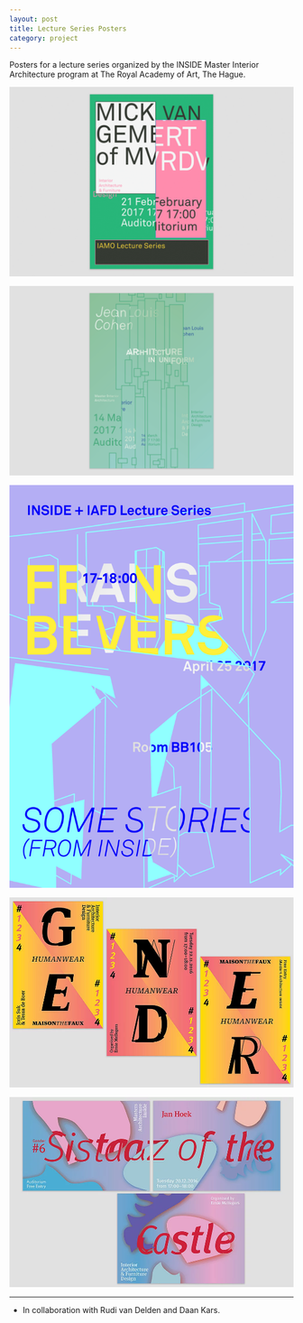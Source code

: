 ```yaml
---
layout: post
title: Lecture Series Posters
category: project
---
```


Posters for a lecture series organized by the INSIDE Master Interior Architecture program at The Royal Academy of Art, The Hague.

![](/assets/media/lecture_series_01_thumbnail.gif)

![](/assets/media/lecture_series_02b.png)

![](/assets/media/lecture_series_03a.png)

![](/assets/media/lecture_series_04.webp)

![](/assets/media/lecture_series_05.webp)

---

- In collaboration with Rudi van Delden and Daan Kars.

